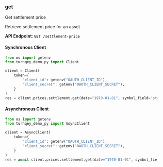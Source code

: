 
### get <a name="get"></a>
Get settlement price

Retrieve settlement price for an asset

**API Endpoint**: `GET /settlement-price`

#### Synchronous Client

```python
from os import getenv
from turnqey_demo_py import Client

client = Client(
    token={
        "client_id": getenv("OAUTH_CLIENT_ID"),
        "client_secret": getenv("OAUTH_CLIENT_SECRET"),
    }
)
res = client.prices.settlement.get(date="1970-01-01", symbol_field="string")
```

#### Asynchronous Client

```python
from os import getenv
from turnqey_demo_py import AsyncClient

client = AsyncClient(
    token={
        "client_id": getenv("OAUTH_CLIENT_ID"),
        "client_secret": getenv("OAUTH_CLIENT_SECRET"),
    }
)
res = await client.prices.settlement.get(date="1970-01-01", symbol_field="string")
```

